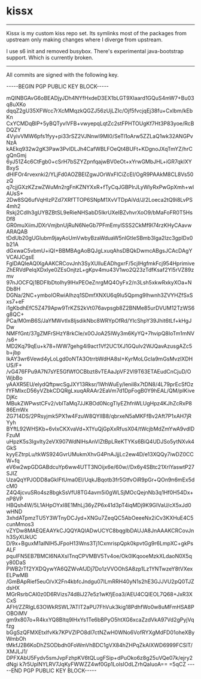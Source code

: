 # kissx
______

Kissx is my custom kiss repo set. Its symlinks most of the packages from
upstream only making changes where I diverge from upstream.

I use s6 init and removed busybox.
There's experimental java-bootstrap support. Which is currently broken.


------

All commits are signed with the following key.

-----BEGIN PGP PUBLIC KEY BLOCK-----

mQINBGAvG6oBEADjyJDh4NYfHxdeD3EX1bLGT9XIaard1GQuS4mW7+Bu03q8uXKo
dqqZ2gU35XFWcc7rXcMMqzkQGZJ56zUjLZIc/Ojf5fvcjqEj38fu+CxIbm/kEbKn
CxYCMDqBlP+5yBQTyvlVFB+vwyepqLqtZc2stFPHTOUgKf7Ht3P83yoe/RcBDQZY
4VyivVMW6pfs1fyy+pi33rSZ2VJNnwI9MI0/SeTl1oArw5ZZLaQ1wk32ANGPvNzA
kAEkq932w2gK3Paw3PvlDLJh4CafWBLFOeQt4BUFt+KDgnoJXqTmYZ/hrCgQnGmj
6yJ51Z4c6CtFgb0+cSrH7bSZYZpnfqajwBV0eOt+xYrwGMbJHL+iGR7qklXYBxyS
dHIFOr4rvexnki2/YLjFd0AOZBEIZgwJOrWxFICiZcEI/OgR9PAAkM8CL8Vs50zQ
q7cjjGXzKZzwZWuMn2rgFnKZNYXxR+fTyCqJGBPIrJLyWlyRxPwGpXmh+wlAUsS+
2Dw8SQ6ufVqHIzPZd7XRfTTOP6SNpM1XvVTDpAiVd/J/2Loeca2tQ9i8LvPS4mh2
Rskj2Cdlh3gUYBZBtSL9eRieNHSabD5IkrUXeIBZvhvrXoO9/bMaFoFR0T5HsDf8
GR0muXiimJDXrVmjbnUjRuN6NeGb7PFmEmylSSS2CkMf9l74rzKHyCAavwARAQAB
tDdUb20gUGlubm9jayAoUmVwbyBzaWduaW5nIGtleSBmb3Iga2lzc3gpIDx0b21A
dGxwaC5vbmU+iQI+BBMBAgAoBQJgLxuqAhsDBQkDwmcABgsJCAcDAgYVCAIJCgsE
FgIDAQIeAQIXgAAKCRCovJnh3SyXUlluEADhgxrF/5cjIHgfmkFcj954Hprimive
ZhERVdPelqXDxIye0ZEsOnjtzL+gKpv4mu43V1wo2Q23zTdfKsaf2Yl5rVZ89zmv
97nJOCFQj1BDFlbDtoIhy9lHxPEOeZnrgMQ4OyFx2/n3Lsh5xkwRxkyXOa+NDb8H
DGNa/2NC+ymboIORwiAIhzq1SDmfXNXU6q9lu5Qpmg9lhwnh3ZVYHZfSxSxs7+eF
i1gKbdhEfC5Z479Apw9TrKZS2kVt076avpsgb8Z2BNMe85urDVUM12TzWS6g8QC+
PCa/M0mB6S/JaYMWvtIx8IjsdikNbc8WRYpOfRd/YIcShpY39Jhit6tLf+kHgJDw
NMFfGnt/37gZMFrSHzY8rkCle/x0OJoA25IWy3m6KyYQ+7hvipQ8IoTm1mNV/s6+
MD2Kq79qEu+k78+lWW7gehg4i9act1Vf2UC1XJ1GQulv2WJQavAzusgAZc5b+jbp
lkAY3wr6Vewd4yLoLgd0oNTA3OtrrbWdHA8sI+KyrMoLGcIa9mGsMvzlXDHUS/F+
/vG476FPu9A7N7sYE5GfWfOCBbzt8vTEAaJpVF2Vl9T63ETAEudCnCjuD/OWjbBo
yAAXR5EU/elydQftpwcSgJXY13Rksr/1WhWuEy/lenil8x7tDN8/4L79prEcSfOz
fYFMlxcD56yVZbkCDQRgLxuqARAAr2EaVm7d1DpFogB0Y9hEAL/QM/pIKiveDjKc
MBukZWPwstCFv2/vblTaMq7JJKBOd0NcgTlyEZhfnWLUgHpz4KJhZcRxP886EmWx
ZG714DS/2PRsyjmk5PX1w4FzuW8QYlIB8/qbrxeN5aMKFfBv2Aft7P1xAH7jRYyh
BYftL92WHSKb+6vIxCKXvaVd+X1YuQjGpXxRfusX04/tWcjbMdZmYwA9vdIDFzuM
uHpzK5s3IgvIty2eVX907WdNlHsAnVIZtBpLReKTYKs6BiQ4UDJSo5ytNXvk4GkS
kyyEZtrpLu/tkWS924GvrUMukmXhvG4PnAJjjLc2ew4D/e13XQQy7iwDZ0CCW+fq
eV6w2wpGDGABdcuYp6ww4UTT3NOijx6e/60w//Dx6y4SBtc21XrlYaswtP27SJIZ
UzaQqYPJODD8aGkIFtUma0EI/UqkJBqotb3fr5GtfvOiR9pGr+QOn9n6mEx5dcM0
Z4Q4jcvuSRo4sz8bgkSsVfU8TG4avm5i0gWLSjMOcQejnNb3q1Hf0H54Dx+nP8VP
HBQsh4W/5L1AHpOYxI8E1MhLj36yZP6x41d3pT4iqMDj9K9GIVaU/cX5xJd0wHND
3xhdATpmzTU5Y3WTnyDCJyd+XNGu7ZeqQC5AbOeeeNx2iCv3KXHuE4C5cunMmos3
vZYDw8MAEQEAAYkCJQQYAQIADwUCYC8bqgIbDAUJA8JnAAAKCRCovJnh3SyXUkUC
D/9x+BguxM1aINlH5JFpoH13Wns3Tj1CxmrispQpk0kpvtGg9r6LmpXC+gkPsALF
pquIFN5EB7BMCI6NAXsITnqCPVMBV5Tv4oe/Ok0IKqooeMzkXLdaoN0X5qy80DaS
PWB2rTf2YXDQywYA6QZWvAfJDj7Do1zVVOOhSA8zp1Lz1YNTwzeY8tVXexELPwMB
/GmBApRief5euO/vX2Fn4kbfcJndgu07ILmRRH40yN1s2hE3GJJVU2pQ0TJZdsHX
MGrRsrbCAI0z0D6RVizs74d8iJ27e5z1wKfjEoa3/AEU4CQIEOL7Q68+JxR3XCxS
AFH/ZZRlgL63OWkRSWL7ATIT2aPU7FhVuk3kig18PdhfWo0w8uMFmHSA8POBOiMV
gm9x807o+R4kxYQ8BItq9lHxYs1Te6bBPyO5htXG6xcaZzdVkA97Vd2gPyjVqfzg
bGgSzQFMXEtxlfvKk7KPVZIPO8dI7ctNZwH0WNo6VofRYXgMdFD01oheXByWmbOh
tMkfJ2B6KoDhZSODbdh0FoWmVhBDC1gVX84hZHPqZkAIXWD6999FCSlT/XMJLJ1/
DPFXAbU5Fydv5smJvpFzhpKV6tQLugFSip+dPuOko6z8g25uVQe07k/ejry2dNgi
k7r5UplNYLRV7JqKyFWWZZ4wf0Gp1LolsIOdLZrhQaIuoA==
=5qCZ
-----END PGP PUBLIC KEY BLOCK-----

